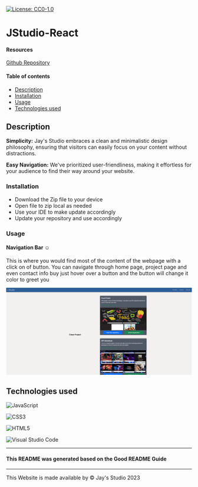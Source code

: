 
[![License: CC0-1.0](https://licensebuttons.net/l/zero/1.0/80x15.png)](http://creativecommons.org/publicdomain/zero/1.0/)

# JStudio-React

#### Resources

[Github Repository](https://github.com/Truecoding4life/JStudio-React)


#### Table of contents
* [Description](#description)
* [Installation](#installation)
* [Usage](#usage)
* [Technologies used](#technologies-used)


## Description
**Simplicity:** Jay's Studio embraces a clean and minimalistic design philosophy, ensuring that visitors can easily focus on your content without distractions.

**Easy Navigation:** We've prioritized user-friendliness, making it effortless for your audience to find their way around your website.




### Installation
-  Download the Zip file to your device
- Open file to zip local as needed
- Use your IDE to make update accordingly
- Update your repository and use accordingly

### Usage

#### Navigation Bar ☺︎
This is where you would find most of the content of the webpage with a click on of button. You can navigate through home page, project page and even contact info buy just hover over a button and the button will change it color to greet you 



![Home button](./assets/application.png)


## Technologies used




![JavaScript](https://img.shields.io/badge/javascript-%23323330.svg?style=for-the-badge&logo=javascript&logoColor=%23F7DF1E)

![CSS3](https://img.shields.io/badge/css3-%231572B6.svg?style=for-the-badge&logo=css3&logoColor=white)

![HTML5](https://img.shields.io/badge/html5-%23E34F26.svg?style=for-the-badge&logo=html5&logoColor=white)


![Visual Studio Code](https://img.shields.io/badge/Visual%20Studio%20Code-0078d7.svg?style=for-the-badge&logo=visual-studio-code&logoColor=white)

---

#### This README was generated based on the Good README Guide


---


This Website is made available by © Jay's Studio 2023
